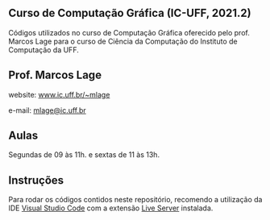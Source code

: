 ## Curso de Computação Gráfica (IC-UFF, 2021.2)

Códigos utilizados no curso de Computação Gráfica oferecido pelo prof. Marcos Lage para o curso de Ciência da Computação do Instituto de Computação da UFF.

## Prof. Marcos Lage
website: www.ic.uff.br/~mlage

e-mail: mlage@ic.uff.br

## Aulas
Segundas de 09 às 11h. e sextas de 11 às 13h.

## Instruções
Para rodar os códigos contidos neste repositório, recomendo a utilização da IDE [Visual Studio Code](https://code.visualstudio.com/) com a extensão [Live Server](https://marketplace.visualstudio.com/items?itemName=ritwickdey.LiveServer) instalada.
